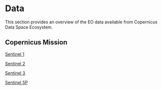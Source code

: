# Data

This section provides an overview of the EO data available from Copernicus Data Space Ecosystem.


## Copernicus Mission
[Sentinel 1](/section1/DataDescription/Sentinel1.md) 

[Sentinel 2](/section1/DataDescription/Sentinel2.md) 

[Sentinel 3](/section1/DataDescription/Sentinel3.md)

[Sentinel 5P](/section1/DataDescription/Sentinel5P.md)

 <!--
### [Sentinel 1](/section1/DataDescription/Sentinel1.md) 
### [Sentinel 2](/section1/DataDescription/Sentinel2.md) 
### [Sentinel 3](/section1/DataDescription/Sentinel3.md)
### [Sentinel 5P](/section1/DataDescription/Sentinel5P.md) 
### -->
<!-- <span style="opacity:0.30">
Cloudless Mosaic

Copernicus Contributing Mission 

## Sentinel engineering data

Copernicus DEM 

Mapzen DEM 

SRTM GL1 


## Sentinel auxiliary data


CAMS 

CEMS

CLMS

CMEMS 


## Copernicus contributing missions
---

## Complementary Open data
---
## Commercial data -->
</style>